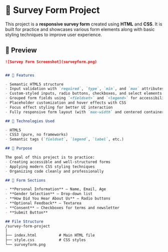 # 📝 Survey Form Project

This project is a **responsive survey form** created using **HTML** and **CSS**. It is built for practice and showcases various form elements along with basic styling techniques to improve user experience.

## 📸 Preview
```md
![Survey Form Screenshot](surveyform.png)


## 🚀 Features

- Semantic HTML5 structure
- Input validation with `required`, `type`, `min`, and `max` attributes
- Custom-styled inputs, radio buttons, checkboxes, and select elements
- Grouped form fields using `<fieldset>` and `<legend>` for accessibility
- Placeholder customization and hover effects with CSS
- Focus effect styling for better UI interaction
- Fully responsive form layout (with `max-width` and centered container)

## 📂 Technologies Used

- HTML5
- CSS3 (pure, no frameworks)
- Semantic tags (`fieldset`, `legend`, `label`, etc.)

## 🎯 Purpose

The goal of this project is to practice:
- Creating accessible and well-structured forms
- Applying modern CSS styling techniques
- Organizing code cleanly and professionally

## 🧩 Form Sections

- **Personal Information** – Name, Email, Age
- **Gender Selection** – Drop-down list
- **How Did You Hear About Us** – Radio buttons
- **Optional Feedback** – Textarea
- **Consent** – Checkboxes for terms and newsletter
- **Submit Button**

## File Structure
/survey-form-project
│
├── index.html          # Main HTML file
├── style.css           # CSS styles
└── surveyform.png

